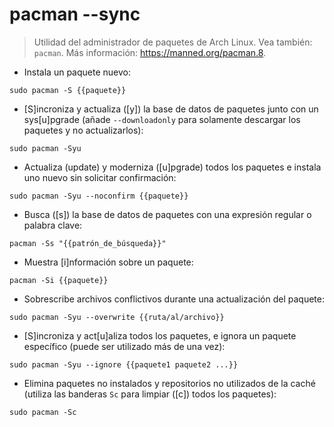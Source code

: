 # pacman --sync

> Utilidad del administrador de paquetes de Arch Linux.
> Vea también: `pacman`.
> Más información: <https://manned.org/pacman.8>.

- Instala un paquete nuevo:

`sudo pacman -S {{paquete}}`

- [S]incroniza y actualiza ([y]) la base de datos de paquetes junto con un sys[u]pgrade (añade `--downloadonly` para solamente descargar los paquetes y no actualizarlos):

`sudo pacman -Syu`

- Actualiza (update) y moderniza ([u]pgrade) todos los paquetes e instala uno nuevo sin solicitar confirmación:

`sudo pacman -Syu --noconfirm {{paquete}}`

- Busca ([s]) la base de datos de paquetes con una expresión regular o palabra clave:

`pacman -Ss "{{patrón_de_búsqueda}}"`

- Muestra [i]nformación sobre un paquete:

`pacman -Si {{paquete}}`

- Sobrescribe archivos conflictivos durante una actualización del paquete:

`sudo pacman -Syu --overwrite {{ruta/al/archivo}}`

- [S]incroniza y act[u]aliza todos los paquetes, e ignora un paquete específico (puede ser utilizado más de una vez):

`sudo pacman -Syu --ignore {{paquete1 paquete2 ...}}`

- Elimina paquetes no instalados y repositorios no utilizados de la caché (utiliza las banderas `Sc` para limpiar ([c]) todos los paquetes):

`sudo pacman -Sc`
